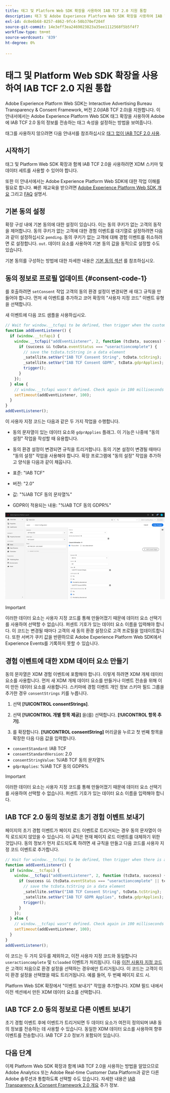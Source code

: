 ```yaml
---
title: 태그 및 Platform Web SDK 확장을 사용하여 IAB TCF 2.0 지원 통합
description: 태그 및 Adobe Experience Platform Web SDK 확장을 사용하여 IAB TCF 2.0 동의를 설정하는 방법을 알아봅니다.
exl-id: dc0e6b68-8257-4862-9fc4-50b370ef204f
source-git-commit: 14e3eff3ea2469023823a35ee1112568f5b5f4f7
workflow-type: tm+mt
source-wordcount: '839'
ht-degree: 0%

---
```


# 태그 및 Platform Web SDK 확장을 사용하여 IAB TCF 2.0 지원 통합

Adobe Experience Platform Web SDK는 Interactive Advertising Bureau Transparency &amp; Consent Framework, 버전 2.0(IAB TCF 2.0)을 지원합니다. 이 안내서에서는 Adobe Experience Platform Web SDK 태그 확장을 사용하여 Adobe에 IAB TCF 2.0 동의 정보를 전송하는 태그 속성을 설정하는 방법을 보여줍니다.

태그를 사용하지 않으려면 다음 안내서를 참조하십시오 [태그 없이 IAB TCF 2.0 사용](./without-launch.md).

## 시작하기

태그 및 Platform Web SDK 확장과 함께 IAB TCF 2.0을 사용하려면 XDM 스키마 및 데이터 세트를 사용할 수 있어야 합니다.

또한 이 안내서에서는 Adobe Experience Platform Web SDK에 대한 작업 이해를 필요로 합니다. 빠른 재교육을 받으려면 [Adobe Experience Platform Web SDK 개요](../../home.md) 그리고 [FAQ](../../web-sdk-faq.md) 설명서.

## 기본 동의 설정

확장 구성 내에 기본 동의에 대한 설정이 있습니다. 이는 동의 쿠키가 없는 고객의 동작을 제어합니다. 동의 쿠키가 없는 고객에 대한 경험 이벤트를 대기열로 설정하려면 다음과 같이 설정하십시오 `pending`. 동의 쿠키가 없는 고객에 대해 경험 이벤트를 취소하려면 로 설정합니다. `out`. 데이터 요소를 사용하여 기본 동의 값을 동적으로 설정할 수도 있습니다.

기본 동의를 구성하는 방법에 대한 자세한 내용은 [기본 동의 섹션](../../fundamentals/configuring-the-sdk.md#default-consent) 를 참조하십시오.

## 동의 정보로 프로필 업데이트 {#consent-code-1}

를 호출하려면 `setConsent` 작업 고객의 동의 환경 설정이 변경되면 새 태그 규칙을 만들어야 합니다. 먼저 새 이벤트를 추가하고 코어 확장의 &quot;사용자 지정 코드&quot; 이벤트 유형을 선택합니다.

새 이벤트에 다음 코드 샘플을 사용하십시오.

```javascript
// Wait for window.__tcfapi to be defined, then trigger when the customer has completed their consent and preferences.
function addEventListener() {
  if (window.__tcfapi) {
    window.__tcfapi("addEventListener", 2, function (tcData, success) {
      if (success && tcData.eventStatus === "useractioncomplete") {
        // save the tcData.tcString in a data element
        _satellite.setVar("IAB TCF Consent String", tcData.tcString);
        _satellite.setVar("IAB TCF Consent GDPR", tcData.gdprApplies);
        trigger();
      }
    });
  } else {
    // window.__tcfapi wasn't defined. Check again in 100 milliseconds
    setTimeout(addEventListener, 100);
  }
}
addEventListener();
```

이 사용자 지정 코드는 다음과 같은 두 가지 작업을 수행합니다.

* 동의 문자열이 있는 데이터 요소와 `gdprApplies` 플래그. 이 기능은 나중에 &quot;동의 설정&quot; 작업을 작성할 때 유용합니다.

* 동의 환경 설정이 변경되면 규칙을 트리거합니다. 동의 기본 설정이 변경될 때마다 &quot;동의 설정&quot; 작업을 사용해야 합니다. 확장 프로그램에 &quot;동의 설정&quot; 작업을 추가하고 양식을 다음과 같이 채웁니다.

* 표준: &quot;IAB TCF&quot;
* 버전: &quot;2.0&quot;
* 값: &quot;%IAB TCF 동의 문자열%&quot;
* GDPR이 적용되는 내용: &quot;%IAB TCF 동의 GDPR%&quot;

![IAB 설정 동의 작업](../../assets/consent/iab-tcf/with-launch/iab-action.png)

>[!IMPORTANT]
>
>이러한 데이터 요소는 사용자 지정 코드를 통해 만들어졌기 때문에 데이터 요소 선택기를 사용하여 선택할 수 없습니다. 퍼센트 기호가 있는 데이터 요소 이름을 입력해야 합니다. 이 코드는 변경될 때마다 고객의 새 동의 환경 설정으로 고객 프로필을 업데이트합니다. 또한 서버가 쿠키 값을 반환하므로 Adobe Experience Platform Web SDK에서 Experience Events를 기록하지 못할 수 있습니다.

## 경험 이벤트에 대한 XDM 데이터 요소 만들기

동의 문자열은 XDM 경험 이벤트에 포함해야 합니다. 이렇게 하려면 XDM 개체 데이터 요소를 사용합니다. 먼저 새 XDM 개체 데이터 요소를 만들거나 이벤트 전송을 위해 이미 만든 데이터 요소를 사용합니다. 스키마에 경험 이벤트 개인 정보 스키마 필드 그룹을 추가한 경우 `consentStrings` 키를 누릅니다.

1. 선택 **[!UICONTROL consentStrings]**.

1. 선택 **[!UICONTROL 개별 항목 제공]** 을(를) 선택합니다. **[!UICONTROL 항목 추가]**.

1. 를 확장합니다. **[!UICONTROL consentString]** 머리글을 누르고 첫 번째 항목을 확장한 다음 다음 값을 입력합니다.

* `consentStandard`: IAB TCF
* `consentStandardVersion`: 2.0
* `consentStringValue`: %IAB TCF 동의 문자열%
* `gdprApplies`: %IAB TCF 동의 GDPR%

>[!IMPORTANT]
>
>이러한 데이터 요소는 사용자 지정 코드를 통해 만들어졌기 때문에 데이터 요소 선택기를 사용하여 선택할 수 없습니다. 퍼센트 기호가 있는 데이터 요소 이름을 입력해야 합니다.

## IAB TCF 2.0 동의 정보로 초기 경험 이벤트 보내기

페이지의 초기 경험 이벤트가 페이지 로드 이벤트로 트리거되는 경우 동의 문자열이 아직 로드되지 않았을 수 있습니다. 이 규칙은 현재 페이지 로드 이벤트를 대체하기 위한 것입니다. 동의 정보가 먼저 로드되도록 하려면 새 규칙을 만들고 다음 코드를 사용자 지정 코드 이벤트로 추가합니다.

```javascript
// Wait for window.__tcfapi to be defined, then trigger when there is a consent string
function addEventListener() {
  if (window.__tcfapi) {
    window.__tcfapi("addEventListener", 2, function (tcData, success) {
      if (success && (tcData.eventStatus === "useractioncomplete" || tcData.eventStatus === "tcloaded")) {
        // save the tcData.tcString in a data element
        _satellite.setVar("IAB TCF Consent String", tcData.tcString);
        _satellite.setVar("IAB TCF GDPR Applies", tcData.gdprApplies);
        trigger();
      }
    });
  } else {
    // window.__tcfapi wasn"t defined. Check again in 100 milliseconds
    setTimeout(addEventListener, 100);
  }
}
addEventListener();
```

이 코드는 두 가지 모두를 제외하고, 이전 사용자 지정 코드와 동일합니다 `useractioncomplete` 및 `tcloaded` 이벤트가 처리됩니다. 다음 [이전 사용자 지정 코드](#consent-code-1) 은 고객이 처음으로 환경 설정을 선택하는 경우에만 트리거됩니다. 이 코드는 고객이 이미 환경 설정을 선택했을 때도 트리거됩니다. 예를 들어, 두 번째 페이지 로드 시.

Platform Web SDK 확장에서 &quot;이벤트 보내기&quot; 작업을 추가합니다. XDM 필드 내에서 이전 섹션에서 만든 XDM 데이터 요소를 선택합니다.

## IAB TCF 2.0 동의 정보로 다른 이벤트 보내기

초기 경험 이벤트 후에 이벤트가 트리거되면 두 데이터 요소가 여전히 정의되며 IAB 동의 정보를 전송하는 데 사용할 수 있습니다. 동일한 XDM 데이터 요소를 사용하여 향후 이벤트를 전송합니다. IAB TCF 2.0 정보가 포함되어 있습니다.

## 다음 단계

이제 Platform Web SDK 확장과 함께 IAB TCF 2.0을 사용하는 방법을 알았으므로 Adobe Analytics 또는 Adobe Real-time Customer Data Platform과 같은 다른 Adobe 솔루션과 통합하도록 선택할 수도 있습니다. 자세한 내용은 [IAB Transparency &amp; Consent Framework 2.0 개요](./overview.md) 추가 정보.
